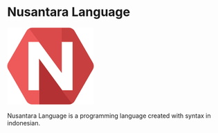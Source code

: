 # Nusantara Language

<img src="design/logo/logo.png" width="200px">

Nusantara Language is a programming language created with syntax in indonesian.